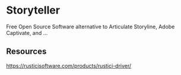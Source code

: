# Storyteller

Free Open Source Software alternative to Articulate Storyline, Adobe Captivate, and ...

## Resources

https://rusticisoftware.com/products/rustici-driver/

